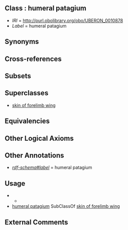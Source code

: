 
## Class : humeral patagium

 * *IRI* = http://purl.obolibrary.org/obo/UBERON_0010878
 * *Label* = humeral patagium

## Synonyms


## Cross-references


## Subsets


## Superclasses

 * [skin of forelimb wing](../../UBERON/55/UBERON_0010855.md)

## Equivalencies


## Other Logical Axioms


## Other Annotations

 * *[rdf-schema#label](../../el/rdf-schema#label.md)* = humeral patagium

## Usage

 * -
 * [humeral patagium](../../UBERON/78/UBERON_0010878.md) SubClassOf [skin of forelimb wing](../../UBERON/55/UBERON_0010855.md)

## External Comments

